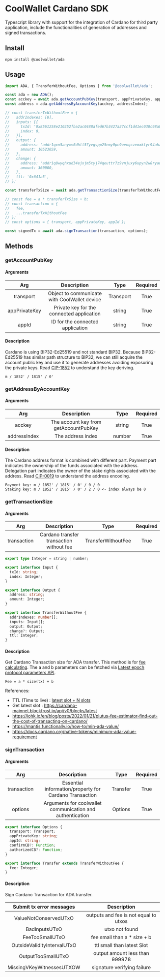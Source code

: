 # CoolWallet Cardano SDK
Typescript library with support for the integration of Cardano for third party application, include the functionalities of generation of addresses and signed transactions. 

## Install
```shell
npm install @coolwallet/ada
```

## Usage
```javascript
import ADA, { TransferWithoutFee, Options } from '@coolwallet/ada';

const ada = new ADA();
const acckey = await ada.getAccountPubKey(transport, appPrivateKey, appId);
const address = ada.getAddressByAccountKey(acckey, addressIndex);

// const transferTxWithoutFee = {
//   addrIndexes: [0],
//   inputs: [{
//     txId: '0x8561258e210352fba2ac0488afed67b3427a27ccf1d41ec030c98a8199bc22ec',
//     index: 0,
//   }],
//   output: {
//     address: 'addr1qxn5anyxv6dhtl57yvgvpp25emy0pc9wenqzzemxktyr94ahaaap0f0tn4wxaqsydnzty2m0y4gfeu39ckjvsjycs4nssxhc25',
//     amount: 10523059,
//   },
//   change: {
//     address: 'addr1q8wyqhxud34ejxjm5tyj74qeuttr7z9vnjuxy6upyn2w8ryau3fvcuaywgncvz89verfyy24vverl9pw2h5uwv30aq9qm6xj7s',
//     amount: 360000,
//   },
//   ttl: '0x641a5',
// };

const transferTxSize = await ada.getTransactionSize(transferTxWithoutFee);

// const fee = a * transferTxSize + b;
// const transaction = {
//   fee,
//   ...transferTxWithoutFee
// };
// const options = { transport, appPrivateKey, appId };

const signedTx = await ada.signTransaction(transaction, options);
```

## Methods

### getAccountPubKey
#### Arguments
|      Arg      |                  Description                 |    Type   |  Required |
|:-------------:|:--------------------------------------------:|:---------:|:---------:|
| transport     | Object to communicate with CoolWallet device | Transport |    True   |
| appPrivateKey | Private key for the connected application    | string    |    True   |
| appId         | ID for the connected application             | string    |    True   |
#### Description
Cardano is using BIP32-Ed25519 and not standard BIP32. Because BIP32-Ed25519 has similar path structure to BIP32, we can still acquire the account public key and use it to generate addresses avoiding exposuring the private keys.
Read [CIP-1852](https://github.com/cardano-foundation/CIPs/blob/master/CIP-1852/README.md) to understand the key deriving.
```none
m / 1852' / 1815' / 0'
```

### getAddressByAccountKey
#### Arguments
|      Arg      |               Description               |    Type   |  Required |
|:-------------:|:---------------------------------------:|:---------:|:---------:|
|  acckey       |  The account key from getAccountPubKey  |   string  |    True   |
|  addressIndex |  The address index                      |   number  |    True   |
#### Description
The Cardano address format is combined with different part. Payment part indicates the ownership of the funds associated with the address. Delegation part indicates the owner of the stake rights associated with the address.
Read [CIP-0019](https://github.com/cardano-foundation/CIPs/blob/master/CIP-0019/README.md) to understand the address encoding.
```none
Payment key: m / 1852' / 1815' / 0' / 0 / 0
Staking key: m / 1852' / 1815' / 0' / 2 / 0 <- index always be 0
```

### getTransactionSize
#### Arguments
|      Arg      |                       Description        |        Type        |  Required |
|:-------------:|:----------------------------------------:|:------------------:|:---------:|
|  transaction  | Cardano transfer transaction without fee | TransferWithoutFee |    True   |
```typescript
export type Integer = string | number;

export interface Input {
  txId: string;
  index: Integer;
}

export interface Output {
  address: string;
  amount: Integer;
}

export interface TransferWithoutFee {
  addrIndexes: number[];
  inputs: Input[];
  output: Output;
  change?: Output;
  ttl: Integer;
}
```
#### Description
Get Cardano Transaction size for ADA transfer. This method is for [fee calculating](https://docs.cardano.org/explore-cardano/fee-structure).
The a and b parameters can be fetched via [Latest epoch protocol parameters API](https://docs.blockfrost.io/#tag/Cardano-Epochs/paths/~1epochs~1latest~1parameters/get).
```none
Fee = a * size(tx) + b
```
References:
- TTL (Time to live) : [latest slot + N slots](https://developers.cardano.org/docs/stake-pool-course/handbook/create-simple-transaction/#determine-the-ttl-time-to-live-for-the-transaction)
- Get latest slot : https://cardano-mainnet.blockfrost.io/api/v0/blocks/latest
- https://iohk.io/en/blog/posts/2022/01/21/plutus-fee-estimator-find-out-the-cost-of-transacting-on-cardano/
- https://mantis.functionally.io/how-to/min-ada-value/
- https://docs.cardano.org/native-tokens/minimum-ada-value-requirement



### signTransaction
#### Arguments
|     Arg     |                       Description                         |  Type    |  Required |
|:-----------:|:---------------------------------------------------------:|:--------:|:---------:|
| transaction | Essential information/property for Cardano Transaction    | Transfer |    True   |
| options     | Arguments for coolwallet communication and authentication | Options  |    True   |
```typescript
export interface Options {
  transport: Transport;
  appPrivateKey: string;
  appId: string;
  confirmCB?: Function;
  authorizedCB?: Function;
}

export interface Transfer extends TransferWithoutFee {
  fee: Integer;
}
```
#### Description
Sign Cardano Transaction for ADA transfer. 

| Submit tx error messages    |               Description                  |
|:---------------------------:|:------------------------------------------:|
| ValueNotConservedUTxO       | outputs and fee is not equal to utxos      |
| BadInputsUTxO               | utxo not found                             |
| FeeTooSmallUTxO             | fee small than a * size + b                |
| OutsideValidityIntervalUTxO | ttl small than latest Slot                 |
| OutputTooSmallUTxO          | output amount less than 999978             |
| MissingVKeyWitnessesUTXOW   | signature verifying failure                |

